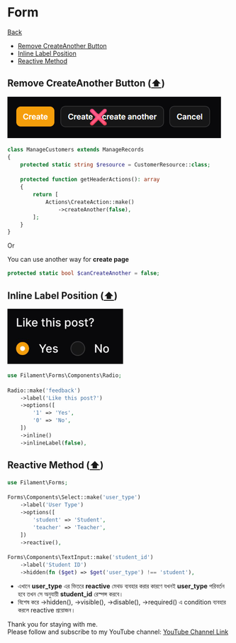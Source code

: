 # Form

[Back](./..)

- [Remove CreateAnother Button](#remove-createanother-button-️)
- [Inline Label Position](#inline-label-position-️)
- [Reactive Method](#reactive-method-%EF%B8%8F)

## Remove CreateAnother Button ([⬆️](#form))

<img src="./images/createAnother.png">

```php
class ManageCustomers extends ManageRecords
{
    protected static string $resource = CustomerResource::class;

    protected function getHeaderActions(): array
    {
        return [
            Actions\CreateAction::make()
                ->createAnother(false),
        ];
    }
}
```

Or

You can use another way for **create page**

```php
protected static bool $canCreateAnother = false;
```

## Inline Label Position ([⬆️](#form))

<img src="./images/inlineLabel.png">

```php
use Filament\Forms\Components\Radio;

Radio::make('feedback')
    ->label('Like this post?')
    ->options([
        '1' => 'Yes',
        '0' => 'No',
    ])
    ->inline()
    ->inlineLabel(false),
```

## Reactive Method ([⬆️](#form))

```php
use Filament\Forms;

Forms\Components\Select::make('user_type')
    ->label('User Type')
    ->options([
        'student' => 'Student',
        'teacher' => 'Teacher',
    ])
    ->reactive(),

Forms\Components\TextInput::make('student_id')
    ->label('Student ID')
    ->hidden(fn ($get) => $get('user_type') !== 'student'),

```

- এখানে **user_type** এর ভিতরে **reactive** মেথড ব্যবহার করার কারণে যখনই **user_type** পরিবর্তন হবে তখন সে অনুযায়ী **student_id** রেস্পন্স করবে। 
- বিশেষ করে ->hidden(), ->visible(), ->disable(), ->required() এ condition ব্যবহার করলে reactive প্রয়োজন।

Thank you for staying with me.  
Please follow and subscribe to my YouTube channel: [YouTube Channel Link](https://www.youtube.com/@MirzaMdGolamNabi)
